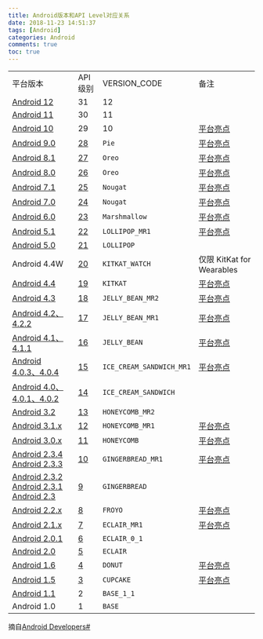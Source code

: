 ```yaml
---
title: Android版本和API Level对应关系
date: 2018-11-23 14:51:37
tags: [Android]
categories: Android
comments: true
toc: true
---
```




|                                                              |                                                              |                          |                                                              |
| ------------------------------------------------------------ | ------------------------------------------------------------ | ------------------------ | ------------------------------------------------------------ |
| 平台版本                                                     | API 级别                                                     | VERSION_CODE             | 备注                                                         |
| [Android 12](https://developer.android.google.cn/about/versions/12) | 31                                                           | 12                       |                                                              |
| [Android 11](https://developer.android.google.cn/about/versions/11) | 30                                                           | 11                       |                                                              |
| [Android 10](https://developer.android.google.cn/about/versions/10) | 29                                                           | 10                       | [平台亮点](https://developer.android.google.cn/about/versions/10/highlights) |
| [Android 9.0](https://developer.android.com/about/versions/pie/android-9.0.html) | [28](https://developer.android.com/sdk/api_diff/28/changes.html) | `Pie`                    | [平台亮点](https://developer.android.com/about/versions/pie/index.html) |
| [Android 8.1](https://developer.android.com/about/versions/oreo/android-8.1.html) | [27](https://developer.android.com/sdk/api_diff/27/changes.html) | `Oreo`                   | [平台亮点](https://developer.android.com/about/versions/oreo/index.html) |
| [Android 8.0](https://developer.android.com/about/versions/oreo/android-8.0.html) | [26](https://developer.android.com/sdk/api_diff/26/changes.html) | `Oreo`                   | [平台亮点](https://developer.android.com/about/versions/oreo/index.html) |
| [Android 7.1](https://developer.android.com/about/versions/nougat/android-7.1.html) | [25](https://developer.android.com/sdk/api_diff/25/changes.html) | `Nougat`                 | [平台亮点](https://developer.android.com/about/versions/nougat/index.html) |
| [Android 7.0](https://developer.android.com/about/versions/nougat/android-7.0.html) | [24](https://developer.android.com/sdk/api_diff/24/changes.html) | `Nougat`                 | [平台亮点](https://developer.android.com/about/versions/nougat/index.html) |
| [Android 6.0](https://developer.android.com/about/versions/marshmallow/android-6.0.html) | [23](https://developer.android.com/sdk/api_diff/23/changes.html) | `Marshmallow`            | [平台亮点](https://developer.android.com/about/versions/marshmallow/index.html) |
| [Android 5.1](https://developer.android.com/about/versions/android-5.1.html) | [22](https://developer.android.com/sdk/api_diff/22/changes.html) | `LOLLIPOP_MR1`           | [平台亮点](https://developer.android.com/about/versions/lollipop.html) |
| [Android 5.0](https://developer.android.com/about/versions/android-5.0.html) | [21](https://developer.android.com/sdk/api_diff/21/changes.html) | `LOLLIPOP`               |                                                              |
| Android 4.4W                                                 | [20](https://developer.android.com/sdk/api_diff/20/changes.html) | `KITKAT_WATCH`           | 仅限 KitKat for Wearables                                    |
| [Android 4.4](https://developer.android.com/about/versions/android-4.4.html) | [19](https://developer.android.com/sdk/api_diff/19/changes.html) | `KITKAT`                 | [平台亮点](https://developer.android.com/about/versions/kitkat.html) |
| [Android 4.3](https://developer.android.com/about/versions/android-4.3.html) | [18](https://developer.android.com/sdk/api_diff/18/changes.html) | `JELLY_BEAN_MR2`         | [平台亮点](https://developer.android.com/about/versions/jelly-bean.html) |
| [Android 4.2、4.2.2](https://developer.android.com/about/versions/android-4.2.html) | [17](https://developer.android.com/sdk/api_diff/17/changes.html) | `JELLY_BEAN_MR1`         | [平台亮点](https://developer.android.com/about/versions/jelly-bean.html#android-42) |
| [Android 4.1、4.1.1](https://developer.android.com/about/versions/android-4.1.html) | [16](https://developer.android.com/sdk/api_diff/16/changes.html) | `JELLY_BEAN`             | [平台亮点](https://developer.android.com/about/versions/jelly-bean.html#android-41) |
| [Android 4.0.3、4.0.4](https://developer.android.com/about/versions/android-4.0.3.html) | [15](https://developer.android.com/sdk/api_diff/15/changes.html) | `ICE_CREAM_SANDWICH_MR1` | [平台亮点](https://developer.android.com/about/versions/android-4.0-highlights.html) |
| [Android 4.0、4.0.1、4.0.2](https://developer.android.com/about/versions/android-4.0.html) | [14](https://developer.android.com/sdk/api_diff/14/changes.html) | `ICE_CREAM_SANDWICH`     |                                                              |
| [Android 3.2](https://developer.android.com/about/versions/android-3.2.html) | [13](https://developer.android.com/sdk/api_diff/13/changes.html) | `HONEYCOMB_MR2`          |                                                              |
| [Android 3.1.x](https://developer.android.com/about/versions/android-3.1.html) | [12](https://developer.android.com/sdk/api_diff/12/changes.html) | `HONEYCOMB_MR1`          | [平台亮点](https://developer.android.com/about/versions/android-3.1-highlights.html) |
| [Android 3.0.x](https://developer.android.com/about/versions/android-3.0.html) | [11](https://developer.android.com/sdk/api_diff/11/changes.html) | `HONEYCOMB`              | [平台亮点](https://developer.android.com/about/versions/android-3.0-highlights.html) |
| [Android 2.3.4 Android 2.3.3](https://developer.android.com/about/versions/android-2.3.3.html) | [10](https://developer.android.com/sdk/api_diff/10/changes.html) | `GINGERBREAD_MR1`        | [平台亮点](https://developer.android.com/about/versions/android-2.3-highlights.html) |
| [Android 2.3.2 Android 2.3.1 Android 2.3](https://developer.android.com/about/versions/android-2.3.html) | [9](https://developer.android.com/sdk/api_diff/9/changes.html) | `GINGERBREAD`            |                                                              |
| [Android 2.2.x](https://developer.android.com/about/versions/android-2.2.html) | [8](https://developer.android.com/sdk/api_diff/8/changes.html) | `FROYO`                  | [平台亮点](https://developer.android.com/about/versions/android-2.2-highlights.html) |
| [Android 2.1.x](https://developer.android.com/about/versions/android-2.1.html) | [7](https://developer.android.com/sdk/api_diff/7/changes.html) | `ECLAIR_MR1`             | [平台亮点](https://developer.android.com/about/versions/android-2.0-highlights.html) |
| [Android 2.0.1](https://developer.android.com/about/versions/android-2.0.1.html) | [6](https://developer.android.com/sdk/api_diff/6/changes.html) | `ECLAIR_0_1`             |                                                              |
| [Android 2.0](https://developer.android.com/about/versions/android-2.0.html) | [5](https://developer.android.com/sdk/api_diff/5/changes.html) | `ECLAIR`                 |                                                              |
| [Android 1.6](https://developer.android.com/about/versions/android-1.6.html) | [4](https://developer.android.com/sdk/api_diff/4/changes.html) | `DONUT`                  | [平台亮点](https://developer.android.com/about/versions/android-1.6-highlights.html) |
| [Android 1.5](https://developer.android.com/about/versions/android-1.5.html) | [3](https://developer.android.com/sdk/api_diff/3/changes.html) | `CUPCAKE`                | [平台亮点](https://developer.android.com/about/versions/android-1.5-highlights.html) |
| [Android 1.1](https://developer.android.com/about/versions/android-1.1.html) | 2                                                            | `BASE_1_1`               |                                                              |
| Android 1.0                                                  | 1                                                            | `BASE`                   |                                                              |

摘自[Android Developers#<uses-sdk>](https://developer.android.com/guide/topics/manifest/uses-sdk-element#ApiLevels)
